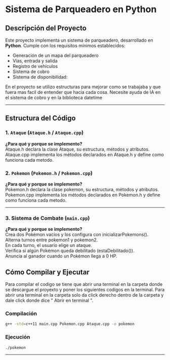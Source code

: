 # Sistema de Parqueadero en Python

## Descripción del Proyecto

Este proyecto implementa un sistema de parqueadero, desarrollado en **Python**. Cumple con los requisitos mínimos establecidos:

- Generación de un mapa del parqueadero
- Vías, entrada y salida
- Registro de vehículos
- Sistema de cobro
- Sistema de disponibilidad:

En el proyecto se utilizo estructuras para mejorar como se trabajaba y que fuera mas facil de entender que hacia cada cosa. Necesite ayuda de IA en el sistema de cobro y en la biblioteca datetime

---

## Estructura del Código

### 1. `Ataque` (`Ataque.h` / `Ataque.cpp`)

**¿Para qué y porque se implemento?** <br>
Ataque.h declara la clase Ataque, su estructura, métodos y atributos. <br>
Ataque.cpp implementa los métodos declarados en Ataque.h y define como funciona cada metodo.


### 2. `Pokemon` (`Pokemon.h` / `Pokemon.cpp`)

**¿Para qué y porque se implemento?** <br> 
Pokemon.h declara la clase pokemon, su estructura, métodos y atributos. <br>
Pokemon.cpp implementa los métodos declarados en Pokemon.h y define como funciona cada metodo.

---

### 3. Sistema de Combate (`main.cpp`)

**¿Para qué y porque se implemento?** <br> 
Crea dos Pokémon vacíos y los configura con inicializarPokemons(). <br>
Alterna turnos entre pokemon1 y pokemon2. <br>
En cada turno, el usuario elige un ataque. <br>
Verifica si algún Pokémon queda debilitado (estaDebilitado()). <br>
Anuncia al ganador cuando un Pokémon llega a 0 HP.

## Cómo Compilar y Ejecutar

Para compilar el codigo se tiene que abrir una terminal en la carpeta donde se descargue el proyexto y poner los siguientes codigos en la terminal.
Para abrir una terminal en la carpeta solo da click derecho dentro de la carpeta y dale click donde dice " Abrir en terminal ".

### Compilación
```bash
g++ -std=c++11 main.cpp Pokemon.cpp Ataque.cpp -o pokemon
```

### Ejecución
```bash
./pokemon
```

---
